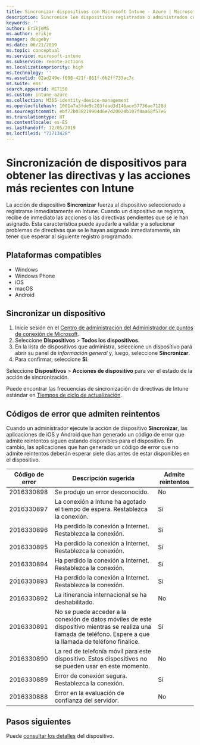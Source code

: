 ```yaml
---
title: Sincronizar dispositivos con Microsoft Intune - Azure | Microsoft Docs
description: Sincronice los dispositivos registrados o administrados con Microsoft Intune para obtener las directivas y acciones más recientes. Incluye los pasos necesarios para efectuar la sincronización con Azure Portal y se enumeran los códigos de error que se pueden recuperar.
keywords: ''
author: ErikjeMS
ms.author: erikje
manager: dougeby
ms.date: 06/21/2019
ms.topic: conceptual
ms.service: microsoft-intune
ms.subservice: remote-actions
ms.localizationpriority: high
ms.technology: ''
ms.assetid: 02ad249e-f098-421f-861f-6b2ff733ac7c
ms.suite: ems
search.appverid: MET150
ms.custom: intune-azure
ms.collection: M365-identity-device-management
ms.openlocfilehash: 1001a7a3fde9c203fdad3d146ace57736ae7128d
ms.sourcegitcommit: ebf72b038219904d6e7d20024b107f4aa68f57e6
ms.translationtype: HT
ms.contentlocale: es-ES
ms.lasthandoff: 12/05/2019
ms.locfileid: "73713428"
---
```

# <a name="sync-devices-to-get-the-latest-policies-and-actions-with-intune"></a>Sincronización de dispositivos para obtener las directivas y las acciones más recientes con Intune


La acción de dispositivo **Sincronizar** fuerza al dispositivo seleccionado a registrarse inmediatamente en Intune. Cuando un dispositivo se registra, recibe de inmediato las acciones o las directivas pendientes que se le han asignado. Esta característica puede ayudarle a validar y a solucionar problemas de directivas que se le hayan asignado inmediatamente, sin tener que esperar al siguiente registro programado.

## <a name="supported-platforms"></a>Plataformas compatibles

- Windows
- Windows Phone
- iOS
- macOS
- Android

## <a name="sync-a-device"></a>Sincronizar un dispositivo

1. Inicie sesión en el [Centro de administración del Administrador de puntos de conexión de Microsoft](https://go.microsoft.com/fwlink/?linkid=2109431). 
3. Seleccione **Dispositivos** > **Todos los dispositivos**.
4. En la lista de dispositivos que administra, seleccione un dispositivo para abrir su panel de *información general* y, luego, seleccione **Sincronizar**.
5. Para confirmar, seleccione **Sí**.

Seleccione **Dispositivos** > **Acciones de dispositivo** para ver el estado de la acción de sincronización.

Puede encontrar las frecuencias de sincronización de directivas de Intune estándar en [Tiempos de ciclo de actualización](../configuration/device-profile-troubleshoot.md#how-long-does-it-take-for-devices-to-get-a-policy-profile-or-app-after-they-are-assigned).

## <a name="retryable-error-codes"></a>Códigos de error que admiten reintentos

Cuando un administrador ejecute la acción de dispositivo **Sincronizar**, las aplicaciones de iOS y Android que han generado un código de error que admite reintentos siguen estando disponibles para el dispositivo. En cambio, las aplicaciones que han generado un código de error que no admite reintentos deberán esperar siete días antes de estar disponibles en el dispositivo.


| Código de error  | Descripción sugerida | Admite reintentos |
|---|---|---|
| 2016330898 | Se produjo un error desconocido. | No |
| 2016330897 | La conexión a Intune ha agotado el tiempo de espera. Restablezca la conexión. | Sí |
| 2016330896 | Ha perdido la conexión a Internet. Restablezca la conexión. | Sí |
| 2016330895 | Ha perdido la conexión a Internet. Restablezca la conexión. | Sí |
| 2016330894 | Ha perdido la conexión a Internet. Restablezca la conexión. | Sí |
| 2016330893 | Ha perdido la conexión a Internet. Restablezca la conexión. | Sí|
| 2016330892 | La itinerancia internacional se ha deshabilitado. | No|
| 2016330891 | No se puede acceder a la conexión de datos móviles de este dispositivo mientras se realiza una llamada de teléfono. Espere a que la llamada de teléfono finalice. | Sí|
| 2016330890 | La red de telefonía móvil para este dispositivo. Estos dispositivos no se pueden usar en este momento. | No|
| 2016330889 | Error de conexión segura. Restablezca la conexión. | Sí|
| 2016330888 | Error en la evaluación de confianza del servidor. | No|

## <a name="next-steps"></a>Pasos siguientes

Puede [consultar los detalles](device-inventory.md) del dispositivo.
 
